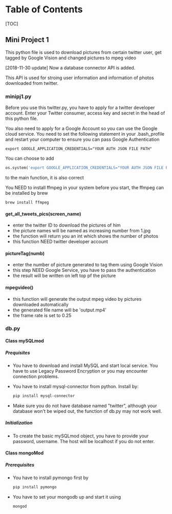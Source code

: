 # Table of Contents

[TOC]

## Mini Project 1

This python file is used to download pictures from certain twitter user, get tagged by Google Vision and changed pictures to mpeg video 

[2018-11-30 update] Now a database connector API is added.

This API is used for stroing user information and information of photos downloaded from twitter.

### minipj1.py

Before you use this twitter.py, you have to apply for a twitter developer account. Enter your Twitter consumer, access key and secret in the head of this python file.

You also need to apply for a Google Account so you can use the Google cloud service. You need to set the following statement in your .bash_profile and restart your computer to ensure you can pass Google Authentication

```shell
export GOOGLE_APPLICATION_CREDENTIALS="YOUR AUTH JSON FILE PATH"
```

You can choose to add

```python
os.system('export GOOGLE_APPLICATION_CREDENTIALS="YOUR AUTH JSON FILE PATH"')
```

to the main function, it is also correct

You NEED to install ffmpeg in your system before you start, the ffmpeg can be installed by brew

```shell
brew install ffmpeg
```

#### get_all_tweets_pics(screen_name)

- enter the twitter ID to download the pictures of him
- the picture names will be named as increasing number from 1.jpg
- the function will return you an int which shows the number of photos
- this function NEED twitter developer account

#### pictureTag(numb)

- enter the number of picture generated to tag them using Google Vision
- this step NEED Google Service, you have to pass the authentication
- the result will be written on left top pf the picture

#### mpegvideo()

- this function will generate the output mpeg video by pictures downloaded automatically
- the generated file name will be 'output.mp4'
- the frame rate is set to 0.25

### db.py

#### Class mySQLmod

##### Prequisites 

- You have to download and install MySQL and start local service. You have to use Legacy Password Encryption or you may encounter connection problems.

- You have to install mysql-connector from python. Install by:

  ```bash
  pip install mysql-connector
  ```

- Make sure you do not have database named "twitter", although your database won't be wiped out, the function of db.py may not work well.

##### Initialization 

- To create the basic mySQLmod object, you have to provide your password, username. The host will be localhost if you do not enter.

#### Class mongoMod

##### Prerequisites

- You have to install pymongo first by

  ```bash
  pip install pymongo
  ```

- You have to set your mongodb up and start it using

  ```bash
  mongod
  ```